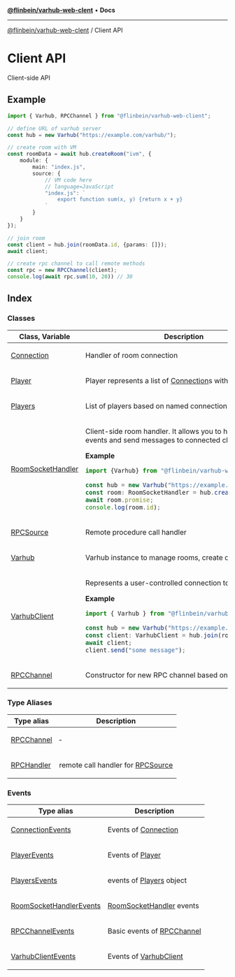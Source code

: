 [**@flinbein/varhub-web-clent**](../README.md) • **Docs**

***

[@flinbein/varhub-web-clent](../README.md) / Client API

# Client API

Client-side API

## Example

```typescript
import { Varhub, RPCChannel } from "@flinbein/varhub-web-client";

// define URL of varhub server
const hub = new Varhub("https://example.com/varhub/");

// create room with VM
const roomData = await hub.createRoom("ivm", {
    module: {
        main: "index.js",
        source: {
            // VM code here
            // language=JavaScript
            "index.js": `
                export function sum(x, y) {return x + y}
            `
        }
    }
});

// join room
const client = hub.join(roomData.id, {params: []});
await client;

// create rpc channel to call remote methods
const rpc = new RPCChannel(client);
console.log(await rpc.sum(10, 20)) // 30
```

## Index

### Classes

<table>
<thead>
<tr>
<th>Class, Variable</th>
<th>Description</th>
</tr>
</thead>
<tbody>
<tr>
<td>

[Connection](classes/Connection.md)

</td>
<td>

Handler of room connection

</td>
</tr>
<tr>
<td>

[Player](classes/Player.md)

</td>
<td>

Player represents a list of [Connection](classes/Connection.md)s with same name.

</td>
</tr>
<tr>
<td>

[Players](classes/Players.md)

</td>
<td>

List of players based on named connections.

</td>
</tr>
<tr>
<td>

[RoomSocketHandler](classes/RoomSocketHandler.md)

</td>
<td>

Client-side room handler.
It allows you to handle room events and send messages to connected clients.

**Example**

```typescript
import {Varhub} from "@flinbein/varhub-web-client";

const hub = new Varhub("https://example.com/varhub/");
const room: RoomSocketHandler = hub.createRoomSocket();
await room.promise;
console.log(room.id);
```

</td>
</tr>
<tr>
<td>

[RPCSource](classes/RPCSource.md)

</td>
<td>

Remote procedure call handler

</td>
</tr>
<tr>
<td>

[Varhub](classes/Varhub.md)

</td>
<td>

Varhub instance to manage rooms, create clients

</td>
</tr>
<tr>
<td>

[VarhubClient](classes/VarhubClient.md)

</td>
<td>

Represents a user-controlled connection to the room;

**Example**

```typescript
import { Varhub } from "@flinbein/varhub-web-client";

const hub = new Varhub("https://example.com");
const client: VarhubClient = hub.join(roomId);
await client;
client.send("some message");
```

</td>
</tr>
<tr>
<td>

[RPCChannel](variables/RPCChannel.md)

</td>
<td>

Constructor for new RPC channel based on [VarhubClient](classes/VarhubClient.md)

</td>
</tr>
</tbody>
</table>

### Type Aliases

<table>
<thead>
<tr>
<th>Type alias</th>
<th>Description</th>
</tr>
</thead>
<tbody>
<tr>
<td>

[RPCChannel](type-aliases/RPCChannel.md)

</td>
<td>

&hyphen;

</td>
</tr>
<tr>
<td>

[RPCHandler](type-aliases/RPCHandler.md)

</td>
<td>

remote call handler for [RPCSource](classes/RPCSource.md)

</td>
</tr>
</tbody>
</table>

### Events

<table>
<thead>
<tr>
<th>Type alias</th>
<th>Description</th>
</tr>
</thead>
<tbody>
<tr>
<td>

[ConnectionEvents](type-aliases/ConnectionEvents.md)

</td>
<td>

Events of [Connection](classes/Connection.md)

</td>
</tr>
<tr>
<td>

[PlayerEvents](type-aliases/PlayerEvents.md)

</td>
<td>

Events of [Player](classes/Player.md)

</td>
</tr>
<tr>
<td>

[PlayersEvents](type-aliases/PlayersEvents.md)

</td>
<td>

events of [Players](classes/Players.md) object

</td>
</tr>
<tr>
<td>

[RoomSocketHandlerEvents](type-aliases/RoomSocketHandlerEvents.md)

</td>
<td>

[RoomSocketHandler](classes/RoomSocketHandler.md) events

</td>
</tr>
<tr>
<td>

[RPCChannelEvents](type-aliases/RPCChannelEvents.md)

</td>
<td>

Basic events of [RPCChannel](variables/RPCChannel.md)

</td>
</tr>
<tr>
<td>

[VarhubClientEvents](type-aliases/VarhubClientEvents.md)

</td>
<td>

Events of [VarhubClient](classes/VarhubClient.md)

</td>
</tr>
</tbody>
</table>
